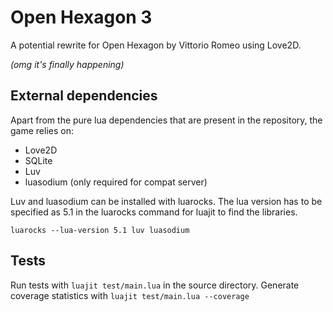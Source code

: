 # Open Hexagon 3

A potential rewrite for Open Hexagon by Vittorio Romeo using Love2D.

*(omg it's finally happening)*

## External dependencies
Apart from the pure lua dependencies that are present in the repository, the game relies on:
- Love2D
- SQLite
- Luv
- luasodium (only required for compat server)

Luv and luasodium can be installed with luarocks. The lua version has to be specified as 5.1 in the luarocks command for luajit to find the libraries.
```
luarocks --lua-version 5.1 luv luasodium
```

## Tests
Run tests with `luajit test/main.lua` in the source directory.
Generate coverage statistics with `luajit test/main.lua --coverage`
